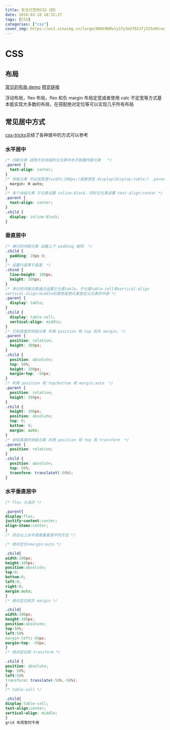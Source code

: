 ```yaml
---
title: 天马行空的CSS（四）
date: 2018-03-18 18:32:27
tags: [CSS]
categories: ["css"]
cover_img: https://ws3.sinaimg.cn/large/006tNbRwly1fy1m2f921fj315o0tnay9.jpg
---
```


# CSS

## 布局

[常见的布局 demo](https://github.com/whhjdi/bash_demo/tree/master/layout-demo)
[预览链接](http://whhjdi.xyz/bash_demo/layout-demo/index.html)

浮动布局，flex 布局，flex 和负 margin 布局定宽或者使用 calc 不定宽等方式基本能实现大多数的布局，在搭配绝对定位等可以实现几乎所有布局

<!--more-->

## 常见居中方式

[css-tricks](https://css-tricks.com/centering-css-complete-guide/)总结了各种居中的方式可以参考

### 水平居中

```css
/* 内联元素 适用于在块级的父元素中水平放置内联元素   */
.parent {
  text-align: center;
}
/* 块级元素 可以加宽度(width:100px;)或者改变 display(display:table;) .parent { */
  margin: 0 auto;
}
/* 多个块级元素 子元素设置 inline-block，同时父元素设置 text-align:center */
.parent {
  text-align: center;
}
.child {
  display: inline-block;
}
```

### 垂直居中

```css
/* 单行的内联元素 设置上下 padding 相同  */
.child {
  padding: 20px 0;
}
/* 设置行高等于高度  */
.chind {
  line-height: 100px;
  height: 100px;
}
/* 多行的内联元素通过设置父元素table，子元素table-cell和vertical-align
vertical-align:middle的意思是把元素放在父元素的中部 */
.parent {
  display: table;
}
.child {
  display: table-cell;
  vertical-align: middle;
}
/* 已知高度的块级元素 利用 position 和 top 和负 margin, */
.parent {
  position: relative;
  height: 300px;
}
.child {
  position: absolute;
  top: 50%;
  height: 100px;
  margin-top: -50px;
}
/* 利用 position 和 top/bottom 和 margin:auto  */
.parent {
  position: relative;
  height: 300px;
}
.child {
  height: 100px;
  position: absolute;
  top: 0;
  bottom: 0;
  margin: auto;
}
/* 未知高度的块级元素 利用 position 和 top 和 transform  */
.parent {
  position: relative;
}
.child {
  position: absolute;
  top: 50%;
  transform: translateY(-50%);
}
```

### 水平垂直居中

```css
/* flex 大法好 */

.parent{
display:flex;
justify-content:center;
align-items:center;
}
/* 综合以上水平或者垂直居中的方法 */

/* 绝对定位+margin:auto */

.child{
width:100px;
height:100px;
position:absolute;
top:0;
bottom:0;
left:0;
right:0;
margin:auto;
}
/* 绝对定位和负 margin */

.child{
width:100px;
height:100px;
position:absolute;
top:50%;
left:50%
margin-left:-50px;
margin-top: -50px;
}
/* 绝对定位和 transform */

.child {
position: absolute;
top: 50%;
left:50%
transform: translate(-50%,-50%);
}
/* table-cell */

.child{
display:table-cell;
text-align:center;
vertical-align: middle;
}
grid 布局暂时不用
```
